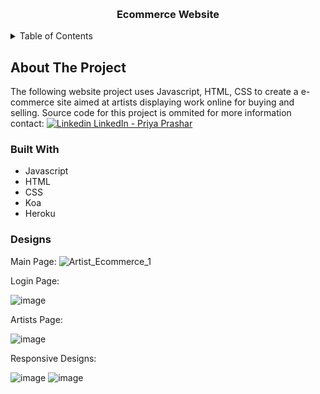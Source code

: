 <a name="readme-top"></a>

<br />
<div align="center">
  <a href="https://github.coventry.ac.uk/prasharp/6006CEM_PP_9246731/"></a>

<h3 align="center">Ecommerce Website</h3>
</div>

<!-- TABLE OF CONTENTS -->
<details>
  <summary>Table of Contents</summary>
  <ol>
    <li>
      <a href="#about-the-project">About The Project</a>
      <ul>
        <li><a href="#built-with">Built With</a></li>
      </ul>
      <ul>
        <li><a href="#designs">Designs</a></li>
      </ul>
    </li>
  </ol>
</details>



<!-- ABOUT THE PROJECT -->
## About The Project

The following website project uses Javascript, HTML, CSS to create a e-commerce site aimed at artists displaying work online for buying and selling. Source code for this project is ommited for more information contact: [![Linkedin](https://i.stack.imgur.com/gVE0j.png) LinkedIn - Priya Prashar](https://www.linkedin.com/in/priya-prashar-4801/)

<!-- Built With -->
### Built With

* Javascript
* HTML
* CSS
* Koa
* Heroku
  
<!-- Designs -->

### Designs 

Main Page:
![Artist_Ecommerce_1](https://github.com/Prashar-P/EcommerceWebsite/assets/140114811/cc4818f6-9700-453f-ad46-e131f718f3a9)

Login Page:

![image](https://github.com/Prashar-P/EcommerceWebsite/assets/140114811/5c9d9bdd-e95f-4fd1-be54-698ded0bbebf)

Artists Page:

![image](https://github.com/Prashar-P/EcommerceWebsite/assets/140114811/39f61891-e1ce-457e-ae8b-e0bcd512eac6)

Responsive Designs:

![image](https://github.com/Prashar-P/EcommerceWebsite/assets/140114811/702b215f-ab2f-4512-a1a6-0cd7d881ce17)
![image](https://github.com/Prashar-P/EcommerceWebsite/assets/140114811/1e75f8f7-11af-47fa-b58f-0d60764a7930)

